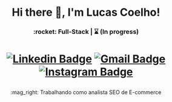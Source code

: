 <h1 align="center"> Hi there 👋, I'm Lucas Coelho!</h1>

<h3 align="center"> :rocket: Full-Stack | ⌛ (In progress) </h3>

<h1 align="center">

  [![Linkedin Badge](https://img.shields.io/badge/-LinkedIn-blue?style=flat-square&logo=Linkedin&logoColor=white&link=https://www.linkedin.com/in/lucascoelhosi/)](https://www.linkedin.com/in/lucascoelhosi/)
  [![Gmail Badge](https://img.shields.io/badge/-Gmail-c14438?style=flat-square&logo=Gmail&logoColor=white&link=mailto:lucascoelhosi96@gmail.com)](mailto:lucascoelhosi96@gmail.com)
  [![Instagram Badge](https://img.shields.io/badge/-Instagram-D94363?style=flat-square&logo=Instagram&logoColor=white&link=https://www.instagram.com/o_lucascoelho/)](https://www.instagram.com/o_lucascoelho/)

</h1>

<p align="center">
:mag_right: Trabalhando como analista SEO de E-commerce
</p>
